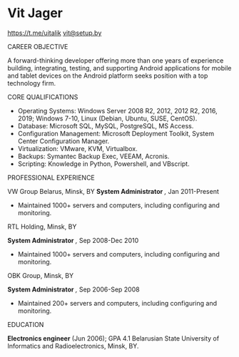 # Vit Jager

https://t.me/uitalik
vit@setup.by

CAREER OBJECTIVE

A forward-thinking developer offering more than one years of experience building, integrating, testing, and supporting Android applications for mobile and tablet devices on the Android platform seeks position with a top technology firm.

CORE QUALIFICATIONS

-  Operating Systems: Windows Server 2008 R2, 2012, 2012 R2, 2016, 2019; Windows 7-10, Linux (Debian, Ubuntu, SUSE, CentOS).  
-  Database: Microsoft SQL, MySQL, PostgreSQL, MS Access.
-  Configuration Management: Microsoft Deployment Toolkit, System Center Configuration Manager.
-  Virtualization: VMware, KVM, Virtualbox.
-  Backups: Symantec Backup Exec, VEEAM, Acronis.
-  Scripting: Knowledge in Python, Powershell, and VBscript.

PROFESSIONAL EXPERIENCE

VW Group Belarus, Minsk, BY
**System Administrator** _,_ Jan 2011-Present
-  Maintained 1000+ servers and computers, including configuring and monitoring.

RTL Holding, Minsk, BY

**System Administrator** _,_ Sep 2008-Dec 2010
-  Maintained 1000+ servers and computers, including configuring and monitoring.

OBK Group, Minsk, BY

**System Administrator** _,_ Sep 2006-Sep 2008
-  Maintained 200+ servers and computers, including configuring and monitoring.

EDUCATION

**Electronics engineer** (Jun 2006); GPA 4.1
Belarusian State University of Informatics and Radioelectronics, Minsk, BY.
